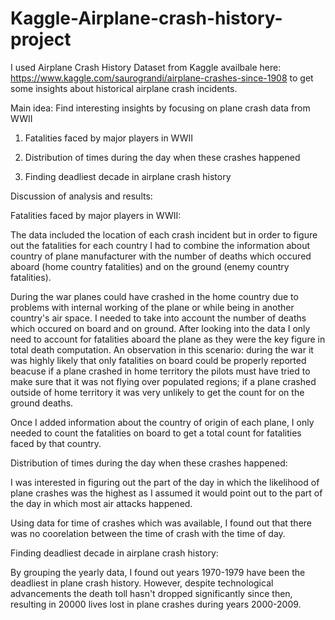 # Kaggle-Airplane-crash-history-project

I used Airplane Crash History Dataset from Kaggle availbale here: https://www.kaggle.com/saurograndi/airplane-crashes-since-1908
to get some insights about historical airplane crash incidents.

Main idea: Find interesting insights by focusing on plane crash data from WWII

1) Fatalities faced by major players in WWII

2) Distribution of times during the day when these crashes happened

3) Finding deadliest decade in airplane crash history

Discussion of analysis and results:

Fatalities faced by major players in WWII:

The data included the location of each crash incident but in order to figure out the fatalities for each country I had to combine the information about country of plane manufacturer with the number of deaths which occured aboard (home country fatalities) and on the ground (enemy country fatalities).

During the war planes could have crashed in the home country due to problems with internal working of the plane or while being in another country's air space. I needed to take into account the number of deaths which occured on board and on ground.
After looking into the data I only need to account for fatalities aboard the plane as they were the key figure in total death computation. An observation in this scenario: during the war it was highly likely that only fatalities on board could be properly reported beacuse if a plane crashed in home territory the pilots must have tried to make sure that it was not flying over populated regions; if a plane crashed outside of home territory it was very unlikely to get the count for on the ground deaths. 

Once I added information about the country of origin of each plane, I only needed to count the fatalities on board to get a total count for fatalities faced by that country. 

Distribution of times during the day when these crashes happened:

I was interested in figuring out the part of the day in which the likelihood of plane crashes was the highest as I assumed it would point out to the part of the day in which most air attacks happened. 

Using data for time of crashes which was available, I found out that there was no coorelation between the time of crash with the time of day. 

Finding deadliest decade in airplane crash history:

By grouping the yearly data, I found out years 1970-1979 have been the deadliest in plane crash history. However, despite technological advancements the death toll hasn't dropped significantly since then, resulting in 20000 lives lost in plane crashes during years 2000-2009.

